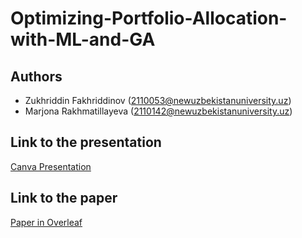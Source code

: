 # Optimizing-Portfolio-Allocation-with-ML-and-GA

## Authors
- Zukhriddin Fakhriddinov (2110053@newuzbekistanuniversity.uz)
- Marjona Rakhmatillayeva (2110142@newuzbekistanuniversity.uz)

## Link to the presentation
[Canva Presentation](https://www.canva.com/design/DAFkwGu17PQ/wOrhDSe_8AMAHMqK70OinQ/edit?utm_content=DAFkwGu17PQ&utm_campaign=designshare&utm_medium=link2&utm_source=sharebutton)
## Link to the paper
[Paper in Overleaf](https://www.overleaf.com/read/rtfrdhfqjbcj)
